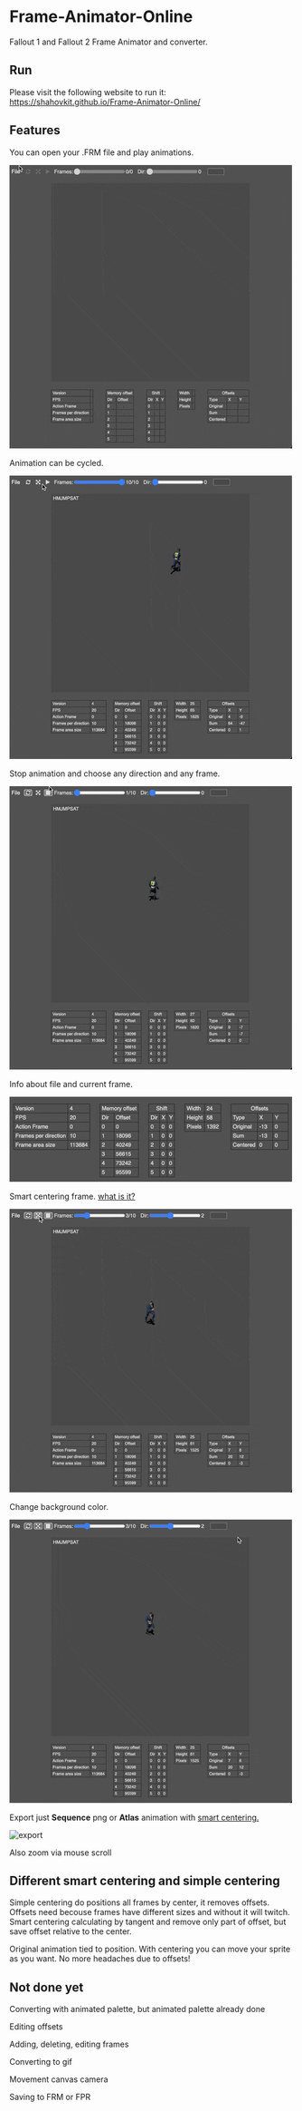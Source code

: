 # Frame-Animator-Online
Fallout 1 and Fallout 2 Frame Animator and converter.

## Run
Please visit the following website to run it:
https://shahovkit.github.io/Frame-Animator-Online/

## Features
You can open your .FRM file and play animations.

![Open frm](example/1.gif)

Animation can be cycled.

![Cycled](example/2.gif)

Stop animation and choose any direction and any frame.

![direction and frame](example/3.gif)

Info about file and current frame.

![info](example/4.gif)

Smart centering frame. [what is it?](#different-smart-centering-and-simple-centering)

![centering](example/5.gif)

Change background color.

![background](example/6.gif)

Export just **Sequence** png or **Atlas** animation with [smart centering.](#different-smart-centering-and-simple-centering)

![export](example/7.gif)

Also zoom via mouse scroll

## Different smart centering and simple centering

Simple centering do positions all frames by center, it removes offsets.
Offsets need becouse frames have different sizes and without it will twitch.
Smart centering calculating by tangent and remove only part of offset, but save offset relative to the center.

Original animation tied to position.
With centering you can move your sprite as you want.
No more headaches due to offsets!

## Not done yet

Converting with animated palette, but animated palette already done

Editing offsets

Adding, deleting, editing frames

Converting to gif

Movement canvas camera

Saving to FRM or FPR


